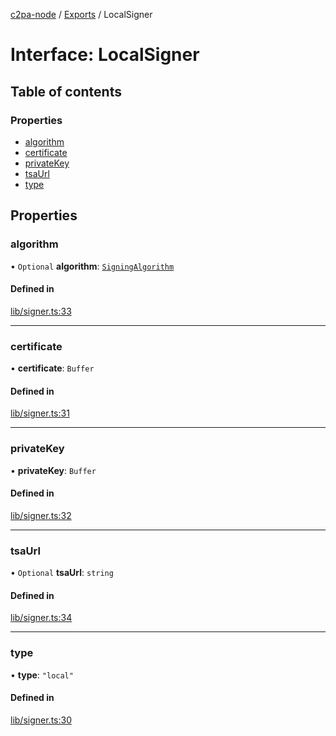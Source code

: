 [c2pa-node](../README.md) / [Exports](../modules.md) / LocalSigner

# Interface: LocalSigner

## Table of contents

### Properties

- [algorithm](LocalSigner.md#algorithm)
- [certificate](LocalSigner.md#certificate)
- [privateKey](LocalSigner.md#privatekey)
- [tsaUrl](LocalSigner.md#tsaurl)
- [type](LocalSigner.md#type)

## Properties

### algorithm

• `Optional` **algorithm**: [`SigningAlgorithm`](../enums/SigningAlgorithm.md)

#### Defined in

[lib/signer.ts:33](https://github.com/contentauth/c2pa-node/blob/e4a94c7/js-src/lib/signer.ts#L33)

___

### certificate

• **certificate**: `Buffer`

#### Defined in

[lib/signer.ts:31](https://github.com/contentauth/c2pa-node/blob/e4a94c7/js-src/lib/signer.ts#L31)

___

### privateKey

• **privateKey**: `Buffer`

#### Defined in

[lib/signer.ts:32](https://github.com/contentauth/c2pa-node/blob/e4a94c7/js-src/lib/signer.ts#L32)

___

### tsaUrl

• `Optional` **tsaUrl**: `string`

#### Defined in

[lib/signer.ts:34](https://github.com/contentauth/c2pa-node/blob/e4a94c7/js-src/lib/signer.ts#L34)

___

### type

• **type**: ``"local"``

#### Defined in

[lib/signer.ts:30](https://github.com/contentauth/c2pa-node/blob/e4a94c7/js-src/lib/signer.ts#L30)
